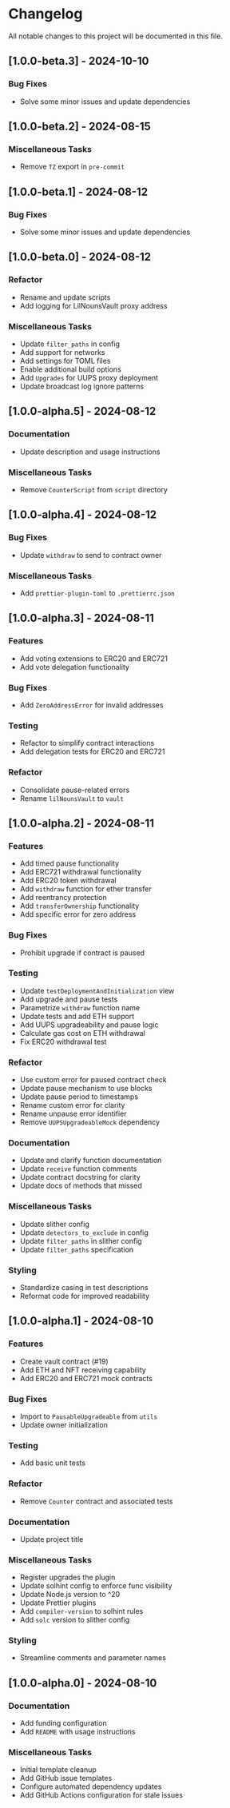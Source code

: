 # Changelog

All notable changes to this project will be documented in this file.

## [1.0.0-beta.3] - 2024-10-10

### Bug Fixes

- Solve some minor issues and update dependencies

## [1.0.0-beta.2] - 2024-08-15

### Miscellaneous Tasks

- Remove `TZ` export in `pre-commit`

## [1.0.0-beta.1] - 2024-08-12

### Bug Fixes

- Solve some minor issues and update dependencies

## [1.0.0-beta.0] - 2024-08-12

### Refactor

- Rename and update scripts
- Add logging for LilNounsVault proxy address

### Miscellaneous Tasks

- Update `filter_paths` in config
- Add support for networks
- Add settings for TOML files
- Enable additional build options
- Add `Upgrades` for UUPS proxy deployment
- Update broadcast log ignore patterns

## [1.0.0-alpha.5] - 2024-08-12

### Documentation

- Update description and usage instructions

### Miscellaneous Tasks

- Remove `CounterScript` from `script` directory

## [1.0.0-alpha.4] - 2024-08-12

### Bug Fixes

- Update `withdraw` to send to contract owner

### Miscellaneous Tasks

- Add `prettier-plugin-toml` to `.prettierrc.json`

## [1.0.0-alpha.3] - 2024-08-11

### Features

- Add voting extensions to ERC20 and ERC721
- Add vote delegation functionality

### Bug Fixes

- Add `ZeroAddressError` for invalid addresses

### Testing

- Refactor to simplify contract interactions
- Add delegation tests for ERC20 and ERC721

### Refactor

- Consolidate pause-related errors
- Rename `lilNounsVault` to `vault`

## [1.0.0-alpha.2] - 2024-08-11

### Features

- Add timed pause functionality
- Add ERC721 withdrawal functionality
- Add ERC20 token withdrawal
- Add `withdraw` function for ether transfer
- Add reentrancy protection
- Add `transferOwnership` functionality
- Add specific error for zero address

### Bug Fixes

- Prohibit upgrade if contract is paused

### Testing

- Update `testDeploymentAndInitialization` view
- Add upgrade and pause tests
- Parametrize `withdraw` function name
- Update tests and add ETH support
- Add UUPS upgradeability and pause logic
- Calculate gas cost on ETH withdrawal
- Fix ERC20 withdrawal test

### Refactor

- Use custom error for paused contract check
- Update pause mechanism to use blocks
- Update pause period to timestamps
- Rename custom error for clarity
- Rename unpause error identifier
- Remove `UUPSUpgradeableMock` dependency

### Documentation

- Update and clarify function documentation
- Update `receive` function comments
- Update contract docstring for clarity
- Update docs of methods that missed

### Miscellaneous Tasks

- Update slither config
- Update `detectors_to_exclude` in config
- Update `filter_paths` in slither config
- Update `filter_paths` specification

### Styling

- Standardize casing in test descriptions
- Reformat code for improved readability

## [1.0.0-alpha.1] - 2024-08-10

### Features

- Create vault contract (#19)
- Add ETH and NFT receiving capability
- Add ERC20 and ERC721 mock contracts

### Bug Fixes

- Import to `PausableUpgradeable` from `utils`
- Update owner initialization

### Testing

- Add basic unit tests

### Refactor

- Remove `Counter` contract and associated tests

### Documentation

- Update project title

### Miscellaneous Tasks

- Register upgrades the plugin
- Update solhint config to enforce func visibility
- Update Node.js version to ^20
- Update Prettier plugins
- Add `compiler-version` to solhint rules
- Add `solc` version to slither config

### Styling

- Streamline comments and parameter names

## [1.0.0-alpha.0] - 2024-08-10

### Documentation

- Add funding configuration
- Add `README` with usage instructions

### Miscellaneous Tasks

- Initial template cleanup
- Add GitHub issue templates
- Configure automated dependency updates
- Add GitHub Actions configuration for stale issues

<!-- generated by git-cliff -->
